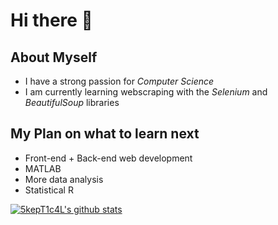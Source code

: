 # Hi there 👋

## About Myself

- I have a strong passion for *Computer Science*
- I am currently learning webscraping with the *Selenium* and *BeautifulSoup* libraries

## My Plan on what to learn next

- Front-end + Back-end web development
- MATLAB
- More data analysis
- Statistical R

[![5kepT1c4L's github stats](https://github-readme-stats.vercel.app/api?username=5kepT1c4L)](https://github.com/5kepT1c4L/github-readme-stats)
